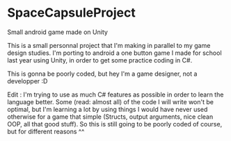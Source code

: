 # SpaceCapsuleProject
Small android game made on Unity

This is a small personnal project that I'm making in parallel to my game design studies. I'm porting to android a one button game I made
for school last year using Unity, in order to get some practice coding in C#.

This is gonna be poorly coded, but hey I'm a game designer, not a developper :D

Edit : I'm trying to use as much C# features as possible in order to learn the language better. Some (read: almost all) of the code I will write won't be optimal, but I'm learning a lot by using things I would have never used otherwise for a game that simple (Structs, output arguments, nice clean OOP, all that good stuff). 
So this is still going to be poorly coded of course, but for different reasons ^^
